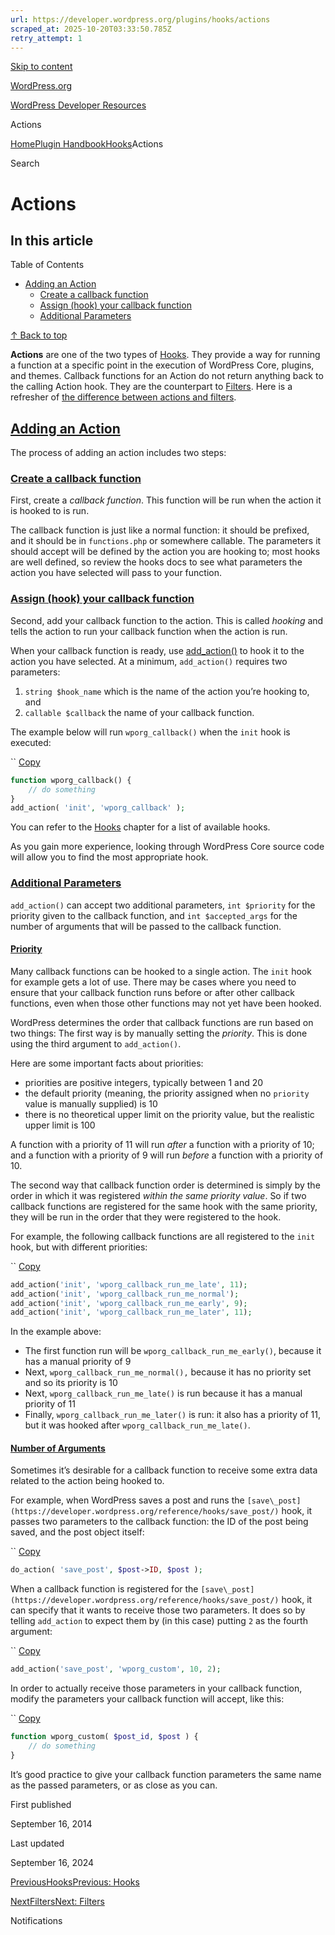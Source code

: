 ```yaml
---
url: https://developer.wordpress.org/plugins/hooks/actions
scraped_at: 2025-10-20T03:33:50.785Z
retry_attempt: 1
---
```


[Skip to content](https://developer.wordpress.org/plugins/hooks/actions/#wp--skip-link--target)

[WordPress.org](https://wordpress.org/)

[WordPress Developer Resources](https://developer.wordpress.org/)

Actions


[Home](https://developer.wordpress.org/)[Plugin Handbook](https://developer.wordpress.org/plugins/)[Hooks](https://developer.wordpress.org/plugins/hooks/)Actions

Search

# Actions

## In this article

Table of Contents

- [Adding an Action](https://developer.wordpress.org/plugins/hooks/actions/#adding-an-action)
  - [Create a callback function](https://developer.wordpress.org/plugins/hooks/actions/#create-a-callback-function)
  - [Assign (hook) your callback function](https://developer.wordpress.org/plugins/hooks/actions/#assign-hook-your-callback-function)
  - [Additional Parameters](https://developer.wordpress.org/plugins/hooks/actions/#additional-parameters)

[↑ Back to top](https://developer.wordpress.org/plugins/hooks/actions/#wp--skip-link--target)

**Actions** are one of the two types of [Hooks](https://developer.wordpress.org/plugins/hooks/). They provide a way for running a function at a specific point in the execution of WordPress Core, plugins, and themes. Callback functions for an Action do not return anything back to the calling Action hook. They are the counterpart to [Filters](https://developer.wordpress.org/plugin/hooks/filters/). Here is a refresher of [the difference between actions and filters](https://developer.wordpress.org/plugins/hooks/#actions-vs-filters).

## [Adding an Action](https://developer.wordpress.org/plugins/hooks/actions/\#adding-an-action)

The process of adding an action includes two steps:

### [Create a callback function](https://developer.wordpress.org/plugins/hooks/actions/\#create-a-callback-function)

First, create a _callback function_. This function will be run when the action it is hooked to is run.

The callback function is just like a normal function: it should be prefixed, and it should be in `functions.php` or somewhere callable. The parameters it should accept will be defined by the action you are hooking to; most hooks are well defined, so review the hooks docs to see what parameters the action you have selected will pass to your function.

### [Assign (hook) your callback function](https://developer.wordpress.org/plugins/hooks/actions/\#assign-hook-your-callback-function)

Second, add your callback function to the action. This is called _hooking_ and tells the action to run your callback function when the action is run.

When your callback function is ready, use [add\_action()](https://developer.wordpress.org/reference/functions/add_action/) to hook it to the action you have selected. At a minimum, `add_action()` requires two parameters:

1. `string $hook_name` which is the name of the action you’re hooking to, and
2. `callable $callback` the name of your callback function.

The example below will run `wporg_callback()` when the `init` hook is executed:

``
[Copy](https://developer.wordpress.org/plugins/hooks/actions/#)

```php
function wporg_callback() {
    // do something
}
add_action( 'init', 'wporg_callback' );
```

You can refer to the [Hooks](https://developer.wordpress.org/plugins/hooks/) chapter for a list of available hooks.

As you gain more experience, looking through WordPress Core source code will allow you to find the most appropriate hook.

### [Additional Parameters](https://developer.wordpress.org/plugins/hooks/actions/\#additional-parameters)

`add_action()` can accept two additional parameters, `int $priority` for the priority given to the callback function, and `int $accepted_args` for the number of arguments that will be passed to the callback function.

#### [Priority](https://developer.wordpress.org/plugins/hooks/actions/\#priority)

Many callback functions can be hooked to a single action. The `init` hook for example gets a lot of use. There may be cases where you need to ensure that your callback function runs before or after other callback functions, even when those other functions may not yet have been hooked.

WordPress determines the order that callback functions are run based on two things: The first way is by manually setting the _priority_. This is done using the third argument to `add_action()`.

Here are some important facts about priorities:

- priorities are positive integers, typically between 1 and 20
- the default priority (meaning, the priority assigned when no `priority` value is manually supplied) is 10
- there is no theoretical upper limit on the priority value, but the realistic upper limit is 100

A function with a priority of 11 will run _after_ a function with a priority of 10; and a function with a priority of 9 will run _before_ a function with a priority of 10.

The second way that callback function order is determined is simply by the order in which it was registered _within the same priority value_. So if two callback functions are registered for the same hook with the same priority, they will be run in the order that they were registered to the hook.

For example, the following callback functions are all registered to the `init` hook, but with different priorities:

``
[Copy](https://developer.wordpress.org/plugins/hooks/actions/#)

```php
add_action('init', 'wporg_callback_run_me_late', 11);
add_action('init', 'wporg_callback_run_me_normal');
add_action('init', 'wporg_callback_run_me_early', 9);
add_action('init', 'wporg_callback_run_me_later', 11);
```

In the example above:

- The first function run will be `wporg_callback_run_me_early()`, because it has a manual priority of 9
- Next, `wporg_callback_run_me_normal(),` because it has no priority set and so its priority is 10
- Next, `wporg_callback_run_me_late()` is run because it has a manual priority of 11
- Finally, `wporg_callback_run_me_later()` is run: it also has a priority of 11, but it was hooked after `wporg_callback_run_me_late()`.

#### [Number of Arguments](https://developer.wordpress.org/plugins/hooks/actions/\#number-of-arguments)

Sometimes it’s desirable for a callback function to receive some extra data related to the action being hooked to.

For example, when WordPress saves a post and runs the `[save\_post](https://developer.wordpress.org/reference/hooks/save_post/)` hook, it passes two parameters to the callback function: the ID of the post being saved, and the post object itself:

``
[Copy](https://developer.wordpress.org/plugins/hooks/actions/#)

```php
do_action( 'save_post', $post->ID, $post );
```

When a callback function is registered for the `[save\_post](https://developer.wordpress.org/reference/hooks/save_post/)` hook, it can specify that it wants to receive those two parameters. It does so by telling `add_action` to expect them by (in this case) putting `2` as the fourth argument:

``
[Copy](https://developer.wordpress.org/plugins/hooks/actions/#)

```php
add_action('save_post', 'wporg_custom', 10, 2);
```

In order to actually receive those parameters in your callback function, modify the parameters your callback function will accept, like this:

``
[Copy](https://developer.wordpress.org/plugins/hooks/actions/#)

```php
function wporg_custom( $post_id, $post ) {
    // do something
}
```

It’s good practice to give your callback function parameters the same name as the passed parameters, or as close as you can.

First published

September 16, 2014

Last updated

September 16, 2024

[PreviousHooksPrevious: Hooks](https://developer.wordpress.org/plugins/hooks/)

[NextFiltersNext: Filters](https://developer.wordpress.org/plugins/hooks/filters/)

Notifications